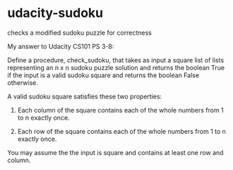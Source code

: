 udacity-sudoku
==============

checks a modified sudoku puzzle for correctness

My answer to Udacity CS101 PS 3-8:

Define a procedure, check_sudoku,
that takes as input a square list
of lists representing an n x n
sudoku puzzle solution and returns the boolean
True if the input is a valid
sudoku square and returns the boolean False
otherwise.

A valid sudoku square satisfies these
two properties:

1. Each column of the square contains
   each of the whole numbers from 1 to n exactly once.

2. Each row of the square contains each
   of the whole numbers from 1 to n exactly once.

You may assume the the input is square and contains at
least one row and column.

